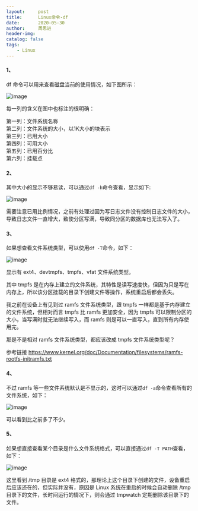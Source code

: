 ```yaml
---
layout:     post
title:      Linux命令-df
date:       2020-05-30
author:     周思进
header-img:	
catalog: false
tags:
    - Linux
---
```


#### 1、  
df 命令可以用来查看磁盘当前的使用情况，如下图所示：  

![image](https://tva1.sinaimg.cn/large/007S8ZIlly1gfapuymemxj30xu08m762.jpg)

每一列的含义在图中也标注的很明确：  

第一列：文件系统名称  
第二列：文件系统的大小，以1K大小的块表示  
第三列：已用大小  
第四列：可用大小  
第五列：已用百分比  
第六列：挂载点  

#### 2、

其中大小的显示不够易读，可以通过`df -h`命令查看，显示如下:  

![image](https://tva1.sinaimg.cn/large/007S8ZIlly1gfaq82r8bmj30wk08i0ue.jpg)

需要注意已用比例情况，之前有处理过因为写日志文件没有控制日志文件的大小，导致日志文件一直增大，致使分区写满，导致同分区的数据库也无法写入了。


#### 3、

如果想查看文件系统类型，可以使用`df -T`命令，如下：

![image](https://tva1.sinaimg.cn/large/007S8ZIlly1gfaqxxnvmij30xs08swgb.jpg)

显示有 ext4、devtmpfs、tmpfs、vfat 文件系统类型。

其中 tmpfs 是在内存上建立的文件系统，其特性是读写速度快，但因为只是写在内存上，所以该分区挂载的目录下创建文件等操作，系统重启后都会丢失。

我之前在设备上有见到过 ramfs 文件系统类型，跟 tmpfs 一样都是基于内存建立的文件系统，但相对而言 tmpfs 比 ramfs 更加安全，因为 tmpfs 可以限制分区的大小，当写满时就无法继续写入，而 ramfs 则是可以一直写入，直到所有内存使用完。

那是不是相对 ramfs 文件系统类型，都应该改成 tmpfs 文件系统类型呢？

参考链接 https://www.kernel.org/doc/Documentation/filesystems/ramfs-rootfs-initramfs.txt


#### 4、

不过 ramfs 等一些文件系统默认是不显示的，这时可以通过`df -a`命令查看所有的文件系统，如下：  

![image](https://tva1.sinaimg.cn/large/007S8ZIlly1gfasarh6j5j30zs0cc76h.jpg)

可以看到比之前多了不少。


#### 5、

如果想直接查看某个目录是什么文件系统格式，可以直接通过`df -T PATH`查看，如下：

![image](https://tva1.sinaimg.cn/large/007S8ZIlly1gfasscq1p8j30wa040mxt.jpg)

这里看到 /tmp 目录是 ext4 格式的，那理论上这个目录下创建的文件，设备重启后应该还在的，但实际并没有，原因是 Linux 系统在重启的时候会自动删除 /tmp 目录下的文件，长时间运行的情况下，则会通过 tmpwatch 定期删除该目录下的文件。

